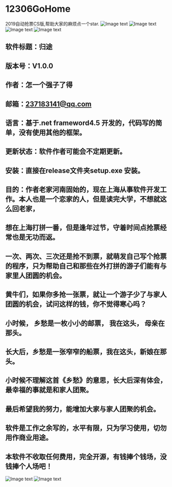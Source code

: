 ﻿# 12306GoHome
2019自动抢票CS版,帮助大家的麻烦点一个star.
![Image text](https://github.com/JohnnyZhang0628/12306GoHome/blob/master/train12306/image/login.png)
![Image text](https://github.com/JohnnyZhang0628/12306GoHome/blob/master/train12306/image/main.png)
![Image text](https://github.com/JohnnyZhang0628/12306GoHome/blob/master/train12306/image/success.png)
![Image text](https://github.com/JohnnyZhang0628/12306GoHome/blob/master/train12306/image/order.png)
## 软件标题：归途
## 版本号：V1.0.0
## 作者：怎一个强子了得
## 邮箱：237183141@qq.com
## 语言：基于.net frameword4.5 开发的，代码写的简单，没有使用其他的框架。
## 更新状态：软件作者可能会不定期更新。
## 安装：直接在release文件夹setup.exe 安装。

## 目的：作者老家河南固始的，现在上海从事软件开发工作。本人也是一个恋家的人，但是读完大学，不想就这么回老家，
## 想在上海打拼一番，但是逢年过节，守着时间点抢票经常也是无功而返。
## 一次、两次、三次还是抢不到票，就萌发自己写个抢票的程序，只为帮助自己和那些在外打拼的游子们能有与家里人团圆的机会。
## 黄牛们，如果你多抢一张票，就让一个游子少了与家人团圆的机会，试问这样的钱，你不觉得寒心吗？
## 小时候， 乡愁是一枚小小的邮票， 我在这头， 母亲在那头。 
## 长大后，乡愁是一张窄窄的船票，我在这头，新娘在那头。
## 小时候不理解这首《乡愁》的意思，长大后深有体会，最幸福的事就是和家人团聚。
## 最后希望我的努力，能增加大家与家人团聚的机会。
## 软件是工作之余写的，水平有限，只为学习使用，切勿用作商业用途。
## 本软件不收取任何费用，完全开源，有钱捧个钱场，没钱捧个人场吧！
![Image text](https://github.com/JohnnyZhang0628/12306GoHome/blob/master/train12306/image/aliPay.jpg)
![Image text](https://github.com/JohnnyZhang0628/12306GoHome/blob/master/train12306/image/wxPay.jpg)
